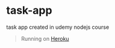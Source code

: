 # task-app
task app created in udemy nodejs course
> Running on [Heroku](https://guliany-task-manager.herokuapp.com/)